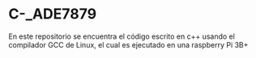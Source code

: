 # C-_ADE7879
En este repositorio se encuentra el código escrito en c++ usando el compilador GCC de Linux, el cual es ejecutado en una raspberry Pi 3B+
